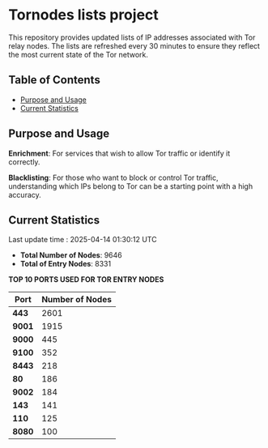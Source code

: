 # Tornodes lists project

This repository provides updated lists of IP addresses associated with Tor relay nodes. The lists are refreshed every 30 minutes to ensure they reflect the most current state of the Tor network.

## Table of Contents

- [Purpose and Usage](#purpose-and-usage)
- [Current Statistics](#current-statistics)


## Purpose and Usage

**Enrichment**: For services that wish to allow Tor traffic or identify it correctly.

**Blacklisting**: For those who want to block or control Tor traffic, understanding which IPs belong to Tor can be a starting point with a high accuracy.

## Current Statistics

Last update time : 2025-04-14 01:30:12 UTC

- **Total Number of Nodes**: 9646
- **Total of Entry Nodes**: 8331

**TOP 10 PORTS USED FOR TOR ENTRY NODES**

| **Port** | **Number of Nodes** |
|------|-----------------|
| **443**   | 2601  |
| **9001**   | 1915  |
| **9000**   | 445  |
| **9100**   | 352  |
| **8443**   | 218  |
| **80**   | 186  |
| **9002**   | 184  |
| **143**   | 141  |
| **110**   | 125  |
| **8080**   | 100  |

